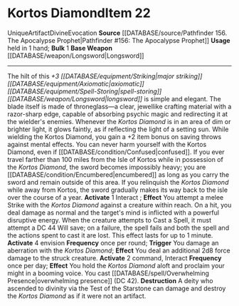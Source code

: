 ﻿---
base_item: '[[DATABASE/weapon/Longsword|Longsword]]'
bulk: '1'
id: '675'
item_category: Artifacts
level: '22'
name: Kortos Diamond
rarity: Unique
school: Evocation
source: '[[DATABASE/source/Pathfinder 156. The Apocalypse Prophet|Pathfinder #156:
  The Apocalypse Prophet]]'
subcategory: artifact
trait:
- '[[DATABASE/trait/Artifact|Artifact]]'
- '[[DATABASE/trait/Divine|Divine]]'
- '[[DATABASE/trait/Evocation|Evocation]]'
- '[[DATABASE/trait/Unique|Unique]]'
type: Item
usage: held in 1 hand

---
# Kortos Diamond<span class="item-type">Item 22</span>

<span class="trait-unique item-trait">Unique</span><span class="item-trait">Artifact</span><span class="item-trait">Divine</span><span class="item-trait">Evocation</span>
**Source** [[DATABASE/source/Pathfinder 156. The Apocalypse Prophet|Pathfinder #156: The Apocalypse Prophet]]
**Usage** held in 1 hand; **Bulk** 1
**Base Weapon** [[DATABASE/weapon/Longsword|Longsword]]

---
The hilt of this _+3 [[DATABASE/equipment/Striking|major striking]] [[DATABASE/equipment/Axiomatic|axiomatic]] [[DATABASE/equipment/Spell-Storing|spell-storing]] [[DATABASE/weapon/Longsword|longsword]]_ is simple and elegant. The blade itself is made of throneglass—a clear, jewellike crafting material with a razor-sharp edge, capable of absorbing psychic magic and redirecting it at the wielder's enemies. Whenever the _Kortos Diamond_ is in an area of dim or brighter light, it glows faintly, as if reflecting the light of a setting sun.
 While wielding the Kortos Diamond, you gain a +2 item bonus on saving throws against mental effects. You can never harm yourself with the Kortos Diamond, even if [[DATABASE/condition/Confused|confused]].
 If you ever travel farther than 100 miles from the Isle of Kortos while in possession of the _Kortos Diamond_, the sword becomes impossibly heavy; you are [[DATABASE/condition/Encumbered|encumbered]] as long as you carry the sword and remain outside of this area. If you relinquish the _Kortos Diamond_ while away from Kortos, the sword gradually makes its way back to the isle over the course of a year.
**Activate** <span class="action-icon">1</span> Interact ; **Effect** You attempt a melee Strike with the _Kortos Diamond_ against a creature within reach. On a hit, you deal damage as normal and the target's mind is inflicted with a powerful disruptive energy. When the creature attempts to Cast a Spell, it must attempt a DC 44 Will save; on a failure, the spell fails and both the spell and the actions spent to cast it are lost. This effect lasts for up to 1 minute.
**Activate** <span class="action-icon">4</span> envision **Frequency** once per round; **Trigger** You damage an aberration with the _Kortos Diamond_; **Effect** You deal an additional 2d8 force damage to the struck creature.
**Activate** <span class="action-icon">2</span> command, Interact **Frequency** once per day; **Effect** You hold the _Kortos Diamond_ aloft and proclaim your might in a booming voice. You cast [[DATABASE/spell/Overwhelming Presence|overwhelming presence]] (DC 42).
**Destruction** A deity who ascended to divinity via the Test of the Starstone can damage and destroy the _Kortos Diamond_ as if it were not an artifact.